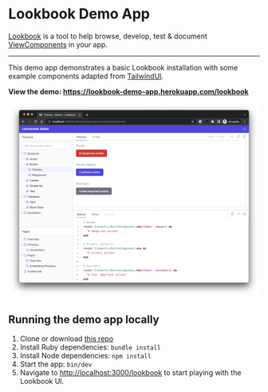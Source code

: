 # Lookbook Demo App

[Lookbook](https://github.com/allmarkedup/lookbook) is a tool to help browse, develop, test & document [ViewComponents](https://viewcomponent.org/) in your app.

---

This demo app demonstrates a basic Lookbook installation with some example components adapted from [TailwindUI](https://tailwindui.com/).

**View the demo: https://lookbook-demo-app.herokuapp.com/lookbook**

![Lookbook UI](.github/assets/lookbook_screenshot.png)

## Running the demo app locally

1. Clone or download [this repo](https://github.com/allmarkedup/lookbook-demo)
2. Install Ruby dependencies: `bundle install`
3. Install Node dependencies: `npm install`
4. Start the app: `bin/dev`
5. Navigate to [http://localhost:3000/lookbook](http://localhost:3000/lookbook) to start playing with the Lookbook UI.
